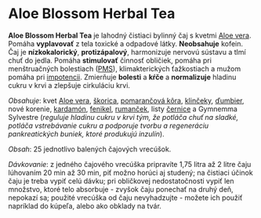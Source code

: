 Aloe Blossom Herbal Tea
=======================

**Aloe Blossom Herbal Tea** je lahodný čistiaci bylinný čaj s kvetmi [Aloe
vera](/aloe-vera-bozsky-liek). Pomáha **vyplavovať** z tela toxické a odpadové
látky. **Neobsahuje** kofein. Čaj je **nízkokalorický**, **protizápalový**,
harmonizuje nervovú sústavu a tlmí chuť do jedla. Pomáha **stimulovať** činnosť
obličiek, pomáha pri menštruačných bolestiach ([PMS](/sip/diagnozy/predmenstruacny-syndrom-pms)),
klimakterických ťažkostiach a mužom pomáha pri
[impotencii](/sip/diagnozy/impotencia). Zmierňuje **bolesti** a **kŕče** a
**normalizuje** hladinu cukru v krvi a zlepšuje cirkuláciu krvi.

*Obsahuje*: kvet [Aloe vera](/sip/bylinky/aloe-vera),
[škorica](/sip/bylinky/skoricovnik-cejlonsky),
[pomarančová kôra](/sip/bylinky/citronovnik-pomarancovy),
[klinčeky](/sip/bylinky/klincekovec-vonavy),
[ďumbier](/sip/bylinky/dumbier-lekarsky), nové korenie,
[kardamón](/sip/bylinky/kardamovnik-malabarsky),
[fenikel](/sip/bylinky/fenikel-obycajny),
[rumanček](/sip/bylinky/rumancek-kamilkovy),
listy [černice](/sip/bylinky/ostruzina-cernicova) a
Gymnemma Sylvestre (*reguluje hladinu cukru v krvi tým, že potláča chuť na
sladké, potláča vstrebávanie cukru a podporuje tvorbu a regeneráciu
pankreatických buniek, ktoré produkujú inzulín*).

*Obsah*: 25 jednotlivo balených čajových vrecúšok.

*Dávkovanie*: z jedného čajového vrecúška pripravíte 1,75 litra až 2 litre čaju
lúhovaním 20 min až 30 min, piť možno horúci aj studený; na čistiaci účinok čaju
je treba vypiť celú dávku; pri obličkovej nedostatočnosti vypiť len množstvo,
ktoré telo absorbuje - zvyšok čaju ponechať na druhý deň, nepokazí sa; použité
vrecúška od čaju nevyhadzujte - možete ich použiť napríklad do kúpeľa, alebo ako
obklady na tvár.

